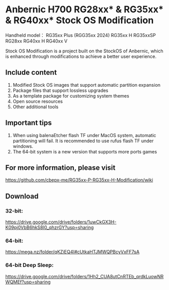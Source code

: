 # Anbernic H700 RG28xx* &amp; RG35xx* &amp; RG40xx* Stock OS Modification

Handheld model：
RG35xx Plus (RGG35xx 2024)
RG35xx H
RG35xxSP
RG28xx
RG40xx H
RG40xx V

Stock OS Modification is a project built on the StockOS of Anbernic, which is enhanced through modifications to achieve a better user experience.

## Include content

1. Modified Stock OS images that support automatic partition expansion
2. Package files that support lossless upgrades
3. As a template package for customizing system themes
4. Open source resources
5. Other additional tools

## Important tips
1. When using balenaEtcher flash TF under MacOS system, automatic partitioning will fail. It is recommended to use rufus flash TF under windows.
2. The 64-bit system is a new version that supports more ports games

## For more information, please visit
https://github.com/cbepx-me/RG35xx-P-RG35xx-H-Modification/wiki

## Download
### 32-bit:
https://drive.google.com/drive/folders/1uwCkGX3H-K09pj0VbB6hkS8I0_qhzrGY?usp=sharing
### 64-bit:
https://mega.nz/folder/qKZiEQ4I#cUtkaHTJMWQPBcyVxFF7sA
### 64-bit Deep Sleep:
https://drive.google.com/drive/folders/1Hh2_CUA8utCnRTEb_qrdkLuowNRWQMEf?usp=sharing
